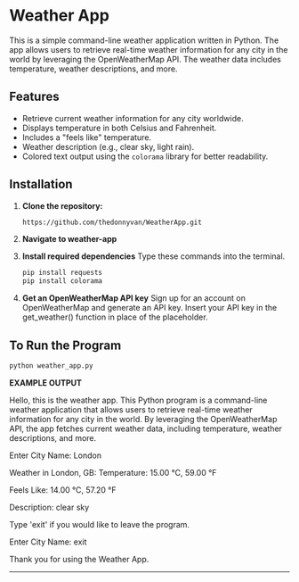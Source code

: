# Weather App

This is a simple command-line weather application written in Python. The app allows users to retrieve real-time weather information for any city in the world by leveraging the OpenWeatherMap API. The weather data includes temperature, weather descriptions, and more.

## Features

- Retrieve current weather information for any city worldwide.
- Displays temperature in both Celsius and Fahrenheit.
- Includes a "feels like" temperature.
- Weather description (e.g., clear sky, light rain).
- Colored text output using the `colorama` library for better readability.

## Installation

1. **Clone the repository:**
   ```bash
   https://github.com/thedonnyvan/WeatherApp.git

2. **Navigate to weather-app**

   
3. **Install required dependencies**
   Type these commands into the terminal.
   ```bash
   pip install requests
   pip install colorama

5. **Get an OpenWeatherMap API key**
  Sign up for an account on OpenWeatherMap and generate an API key.
  Insert your API key in the get_weather() function in place of the placeholder.

## To Run the Program
  ```bash
  python weather_app.py
```
**EXAMPLE OUTPUT** 

Hello, this is the weather app. This Python program is a command-line weather
application that allows users to retrieve real-time weather information for any
city in the world. By leveraging the OpenWeatherMap API, the app fetches current weather
data, including temperature, weather descriptions, and more.

Enter City Name: London

Weather in London, GB:
Temperature: 15.00 °C, 59.00 °F

Feels Like: 14.00 °C, 57.20 °F

Description: clear sky

Type 'exit' if you would like to leave the program.

Enter City Name: exit

Thank you for using the Weather App.
****
